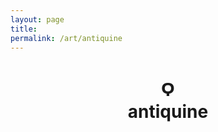 ```yaml
---
layout: page
title: 
permalink: /art/antiquine
---
```


<center>
<h1>
Ϙ<br>
antiquine 
</h1>
</center>
